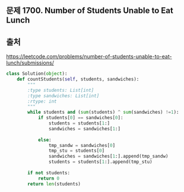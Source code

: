 ## 문제 1700. Number of Students Unable to Eat Lunch


## 출처
https://leetcode.com/problems/number-of-students-unable-to-eat-lunch/submissions/

```python
class Solution(object):
    def countStudents(self, students, sandwiches):
        """
        :type students: List[int]
        :type sandwiches: List[int]
        :rtype: int
        """
        while students and (sum(students) ^ sum(sandwiches) !=1):
            if students[0] == sandwiches[0]:
                students = students[1:]
                sandwiches = sandwiches[1:]
               
            else:
                tmp_sandw = sandwiches[0]
                tmp_stu = students[0]
                sandwiches = sandwiches[1:].append(tmp_sandw)
                students = students[1:].append(tmp_stu)
        
        if not students:
            return 0
        return len(students)
        
```
